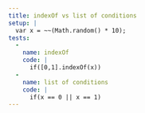 ```yaml
---
title: indexOf vs list of conditions
setup: |
  var x = ~~(Math.random() * 10);
tests:
  -
    name: indexOf
    code: |
      if([0,1].indexOf(x))
  -
    name: list of conditions
    code: |
      if(x == 0 || x == 1)
---
```


